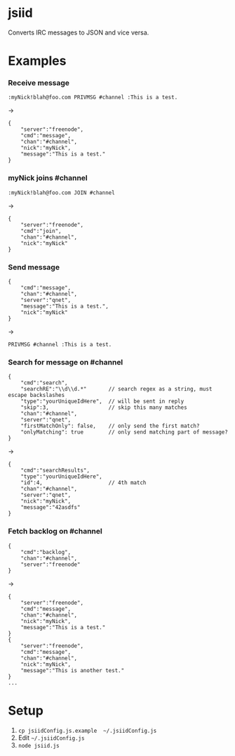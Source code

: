 jsiid
=====
Converts IRC messages to JSON and vice versa.

Examples
========

### Receive message
```
:myNick!blah@foo.com PRIVMSG #channel :This is a test.
```

->

```
{
    "server":"freenode",
    "cmd":"message",
    "chan":"#channel",
    "nick":"myNick",
    "message":"This is a test."
}
```

### myNick joins #channel
```
:myNick!blah@foo.com JOIN #channel
```

->

```
{
    "server":"freenode",
    "cmd":"join",
    "chan":"#channel",
    "nick":"myNick"
}
```

### Send message
```
{
    "cmd":"message",
    "chan":"#channel",
    "server":"qnet",
    "message":"This is a test.",
    "nick":"myNick"
}
```

->

```
PRIVMSG #channel :This is a test.
```

### Search for message on #channel
```
{
    "cmd":"search",
    "searchRE":"\\d\\d.*"       // search regex as a string, must escape backslashes
    "type":"yourUniqueIdHere",  // will be sent in reply
    "skip":3,                   // skip this many matches
    "chan":"#channel",
    "server":"qnet",
    "firstMatchOnly": false,    // only send the first match?
    "onlyMatching": true        // only send matching part of message?
}
```
->
```
{
    "cmd":"searchResults",
    "type":"yourUniqueIdHere",
    "id":4,                     // 4th match
    "chan":"#channel",
    "server":"qnet",
    "nick":"myNick",
    "message":"42asdfs"
}
```

### Fetch backlog on #channel
```
{
    "cmd":"backlog",
    "chan":"#channel",
    "server":"freenode"
}
```
->
```
{
    "server":"freenode",
    "cmd":"message",
    "chan":"#channel",
    "nick":"myNick",
    "message":"This is a test."
}
{
    "server":"freenode",
    "cmd":"message",
    "chan":"#channel",
    "nick":"myNick",
    "message":"This is another test."
}
...
```

Setup
=====
1. `cp jsiidConfig.js.example  ~/.jsiidConfig.js`
2. Edit `~/.jsiidConfig.js`
3. `node jsiid.js`
